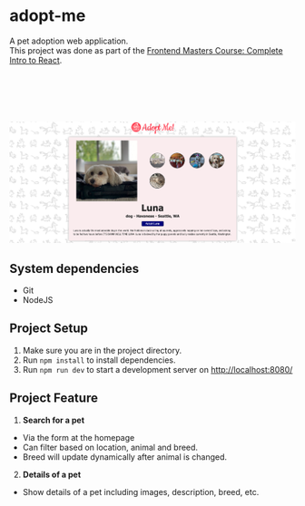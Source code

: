 # adopt-me

A pet adoption web application. <br>
This project was done as part of the [Frontend Masters Course: Complete Intro to React](https://frontendmasters.com/courses/complete-react-v6/). <br>
<img src="./src/assets/project-screenshot.png" alt="Project Screenshot" style="margin-top: 100px;"/>

## System dependencies

- Git
- NodeJS

## Project Setup

1. Make sure you are in the project directory.
2. Run `npm install` to install dependencies.
3. Run `npm run dev` to start a development server on [http://localhost:8080/](http://localhost:8080/)

## Project Feature

1. **Search for a pet**

- Via the form at the homepage
- Can filter based on location, animal and breed.
- Breed will update dynamically after animal is changed.

2. **Details of a pet**

- Show details of a pet including images, description, breed, etc.
